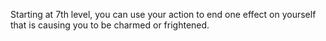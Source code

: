 Starting at 7th level, you can use your action to end one effect on yourself that is causing you to be charmed or frightened.